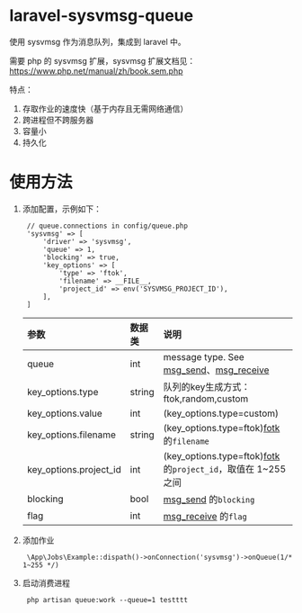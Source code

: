# laravel-sysvmsg-queue
使用 sysvmsg 作为消息队列，集成到 laravel 中。

需要 php 的 sysvmsg 扩展，sysvmsg 扩展文档见：https://www.php.net/manual/zh/book.sem.php

特点：

1. 存取作业的速度快（基于内存且无需网络通信）
2. 跨进程但不跨服务器
3. 容量小
4. 持久化

# 使用方法
1. 添加配置，示例如下：

        // queue.connections in config/queue.php
        'sysvmsg' => [
            'driver' => 'sysvmsg',
            'queue' => 1,
            'blocking' => true,
            'key_options' => [
                'type' => 'ftok',
                'filename' => __FILE__,
                'project_id' => env('SYSVMSG_PROJECT_ID'),
            ],
        ]
        
    | 参数 | 数据类 | 说明 |
    |:---|:---|:---|
    |queue|int| message type. See  [msg_send](https://www.php.net/manual/en/function.msg-send.php)、[msg_receive](https://www.php.net/manual/en/function.msg-receive.php) |
    |key_options.type| string | 队列的key生成方式：ftok,random,custom |
    |key_options.value | int | (key_options.type=custom) |
    |key_options.filename|string| (key_options.type=ftok)[fotk](https://www.php.net/manual/zh/function.ftok.php)的`filename`|
    |key_options.project_id|int| (key_options.type=ftok)[fotk](https://www.php.net/manual/zh/function.ftok.php)的`project_id`，取值在 1~255之间|
    |blocking|bool|[msg_send](https://www.php.net/manual/zh/function.msg-send.php) 的`blocking`|
    |flag|int|[msg_receive](https://www.php.net/manual/zh/function.msg-receive.php) 的`flag`|
        
2. 添加作业

        \App\Jobs\Example::dispath()->onConnection('sysvmsg')->onQueue(1/* 1~255 */)
        
3. 启动消费进程

        php artisan queue:work --queue=1 testttt